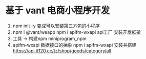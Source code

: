 # 基于 vant 电商小程序开发 

1. npm init -y
    变成可以安装第三方包的小程序
2. npm i @vant/weapp
    npm i apifm-wxapi  api工厂
    安装开发框架
3. 工具 ->  构建npm
    miniprogram_npm
4. apifm-wxapi   数据接口的抽象
    npm i  apifm-wxapi  安装并搭建
    https://api.it120.cc/tz/shop/goods/category/all